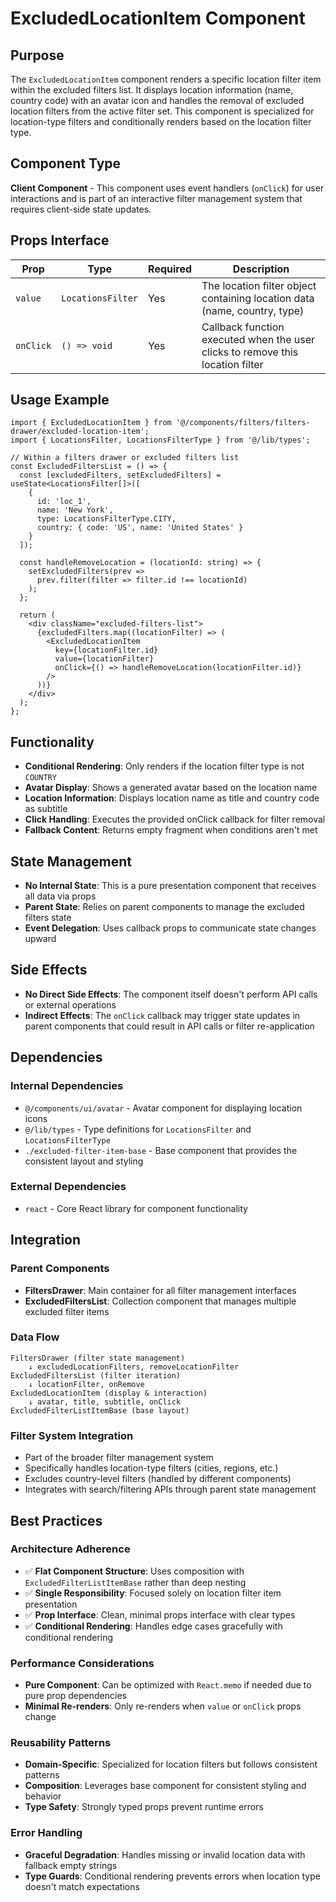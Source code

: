 # ExcludedLocationItem Component

## Purpose
The `ExcludedLocationItem` component renders a specific location filter item within the excluded filters list. It displays location information (name, country code) with an avatar icon and handles the removal of excluded location filters from the active filter set. This component is specialized for location-type filters and conditionally renders based on the location filter type.

## Component Type
**Client Component** - This component uses event handlers (`onClick`) for user interactions and is part of an interactive filter management system that requires client-side state updates.

## Props Interface

| Prop | Type | Required | Description |
|------|------|----------|-------------|
| `value` | `LocationsFilter` | Yes | The location filter object containing location data (name, country, type) |
| `onClick` | `() => void` | Yes | Callback function executed when the user clicks to remove this location filter |

## Usage Example

```tsx
import { ExcludedLocationItem } from '@/components/filters/filters-drawer/excluded-location-item';
import { LocationsFilter, LocationsFilterType } from '@/lib/types';

// Within a filters drawer or excluded filters list
const ExcludedFiltersList = () => {
  const [excludedFilters, setExcludedFilters] = useState<LocationsFilter[]>([
    {
      id: 'loc_1',
      name: 'New York',
      type: LocationsFilterType.CITY,
      country: { code: 'US', name: 'United States' }
    }
  ]);

  const handleRemoveLocation = (locationId: string) => {
    setExcludedFilters(prev => 
      prev.filter(filter => filter.id !== locationId)
    );
  };

  return (
    <div className="excluded-filters-list">
      {excludedFilters.map((locationFilter) => (
        <ExcludedLocationItem
          key={locationFilter.id}
          value={locationFilter}
          onClick={() => handleRemoveLocation(locationFilter.id)}
        />
      ))}
    </div>
  );
};
```

## Functionality
- **Conditional Rendering**: Only renders if the location filter type is not `COUNTRY`
- **Avatar Display**: Shows a generated avatar based on the location name
- **Location Information**: Displays location name as title and country code as subtitle
- **Click Handling**: Executes the provided onClick callback for filter removal
- **Fallback Content**: Returns empty fragment when conditions aren't met

## State Management
- **No Internal State**: This is a pure presentation component that receives all data via props
- **Parent State**: Relies on parent components to manage the excluded filters state
- **Event Delegation**: Uses callback props to communicate state changes upward

## Side Effects
- **No Direct Side Effects**: The component itself doesn't perform API calls or external operations
- **Indirect Effects**: The `onClick` callback may trigger state updates in parent components that could result in API calls or filter re-application

## Dependencies

### Internal Dependencies
- `@/components/ui/avatar` - Avatar component for displaying location icons
- `@/lib/types` - Type definitions for `LocationsFilter` and `LocationsFilterType`
- `./excluded-filter-item-base` - Base component that provides the consistent layout and styling

### External Dependencies
- `react` - Core React library for component functionality

## Integration

### Parent Components
- **FiltersDrawer**: Main container for all filter management interfaces
- **ExcludedFiltersList**: Collection component that manages multiple excluded filter items

### Data Flow
```
FiltersDrawer (filter state management)
    ↓ excludedLocationFilters, removeLocationFilter
ExcludedFiltersList (filter iteration)
    ↓ locationFilter, onRemove
ExcludedLocationItem (display & interaction)
    ↓ avatar, title, subtitle, onClick
ExcludedFilterListItemBase (base layout)
```

### Filter System Integration
- Part of the broader filter management system
- Specifically handles location-type filters (cities, regions, etc.)
- Excludes country-level filters (handled by different components)
- Integrates with search/filtering APIs through parent state management

## Best Practices

### Architecture Adherence
- ✅ **Flat Component Structure**: Uses composition with `ExcludedFilterListItemBase` rather than deep nesting
- ✅ **Single Responsibility**: Focused solely on location filter item presentation
- ✅ **Prop Interface**: Clean, minimal props interface with clear types
- ✅ **Conditional Rendering**: Handles edge cases gracefully with conditional rendering

### Performance Considerations
- **Pure Component**: Can be optimized with `React.memo` if needed due to pure prop dependencies
- **Minimal Re-renders**: Only re-renders when `value` or `onClick` props change

### Reusability Patterns
- **Domain-Specific**: Specialized for location filters but follows consistent patterns
- **Composition**: Leverages base component for consistent styling and behavior
- **Type Safety**: Strongly typed props prevent runtime errors

### Error Handling
- **Graceful Degradation**: Handles missing or invalid location data with fallback empty strings
- **Type Guards**: Conditional rendering prevents errors when location type doesn't match expectations